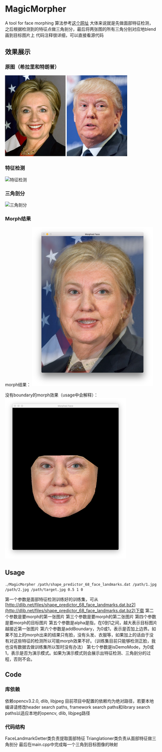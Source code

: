 # MagicMorpher
A tool for face morphing
算法参考[这个网址](http://www.learnopencv.com/face-morph-using-opencv-cpp-python/#download)
大体来说就是先做面部特征检测，之后根据检测到的特征点做三角剖分，最后将两张图的所有三角分别对应地blend画到目标图片上
代码注释很详细，可以直接看源代码

## 效果展示
### 原图（希拉里和特朗普）
<img src="./pic/clinton.jpg" alt="希拉里" width=200px/>
<img src="./pic/trump.jpg" alt="特朗普" width=200px/>

### 特征检测
<img src="./pic/特征检测.jpg" alt="特征检测" width=400px/>

### 三角剖分
<img src="./pic/三角剖分.jpg" alt="三角剖分" width=400px/>

### Morph结果
morph结果：
<img src="./pic/morphed_face.png" alt="morph结果" width=400px/>

没有boundary的morph效果（usage中会解释）：
<img src="./pic/no_boundary_morphed_face.png" alt="没有boundary的morph效果" width=400px/>

## Usage
`./MagicMorpher /path/shape_predictor_68_face_landmarks.dat /path/1.jpg /path/2.jpg /path/target.jpg 0.5 1 0`

第一个参数是面部特征检测训练好的训练集，可从[http://dlib.net/files/shape_predictor_68_face_landmarks.dat.bz2](http://dlib.net/files/shape_predictor_68_face_landmarks.dat.bz2)下载
第二个参数是要morph的第一张图片
第三个参数是要morph的第二张图片
第四个参数是要morph的目标图片
第五个参数是alpha是指，在0到1之间，越大表示目标图片越接近第一张图片
第六个参数是addBoundary，为0或1，表示是否加上边界。如果不加上的morph出来的结果只有脸，没有头发、衣服等，如果加上的话由于没有对这些特征的检测所以可能morph效果不好。（训练集目前只能够检测正脸，我也没有数据去做训练集所以暂时没有办法）
第七个参数是isDemoMode，为0或1，表示是否为演示模式。如果为演示模式则会展示出特征检测、三角剖分的过程，否则不会。

## Code
### 库依赖
依赖opencv3.2.0, dlib, libjpeg
目前项目中配置的依赖均为绝对路径，若要本地编译请修改header search paths, framework search paths和library search paths以适应本地的opencv, dlib, libjpeg路径

### 代码结构
FaceLandmarkGetter类负责提取面部特征
Trianglationer类负责从面部特征做三角剖分
最后在main.cpp中完成每一个三角到目标图像的映射


